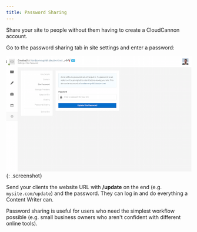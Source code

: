 ```yaml
---
title: Password Sharing
---
```


Share your site to people without them having to create a CloudCannon account.

Go to the password sharing tab in site settings and enter a password:

![Password sharing](/img/sharing/5.png){: .screenshot}

Send your clients the website URL with **/update** on the end (e.g. `mysite.com/update`) and the password. They can log in and do everything a Content Writer can.

Password sharing is useful for users who need the simplest workflow possible (e.g. small business owners who aren't confident with different online tools).
